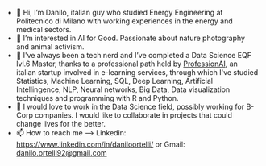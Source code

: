 - 👋 Hi, I’m Danilo, italian guy who studied Energy Engineering at Politecnico di Milano with working experiences in the energy and medical sectors.
- 👀 I’m interested in AI for Good. Passionate about nature photography and animal activism. 
- 🌱 I've always been a tech nerd and I’ve completed a Data Science EQF lvl.6 Master, thanks to a professional path held by [ProfessionAI](https://www.profession.ai/), an italian startup involved in e-learning services, through which I've studied Statistics, Machine Learning, SQL, Deep Learning, Artificial Intellingence, NLP, Neural networks, Big Data, Data visualization techniques and programming with R and Python.
- 💞️ I would love to work in the Data Science field, possibly working for B-Corp companies. I would like to collaborate in projects that could change lives for the better.
- 📫 How to reach me --> Linkedin: https://www.linkedin.com/in/daniloortelli/ or Gmail: danilo.ortelli92@gmail.com 

<!---
danort92/danort92 is a ✨ special ✨ repository because its `README.md` (this file) appears on your GitHub profile.
You can click the Preview link to take a look at your changes.
--->
